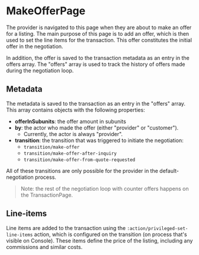 # MakeOfferPage

The provider is navigated to this page when they are about to make an offer for a listing. The main
purpose of this page is to add an offer, which is then used to set the line items for the
transaction. This offer constitutes the initial offer in the negotiation.

In addition, the offer is saved to the transaction metadata as an entry in the offers array. The
"offers" array is used to track the history of offers made during the negotiation loop.

## Metadata

The metadata is saved to the transaction as an entry in the "offers" array. This array contains
objects with the following properties:

- **offerInSubunits**: the offer amount in subunits
- **by**: the actor who made the offer (either "provider" or "customer").
  - Currently, the actor is always "provider".
- **transition**: the transition that was triggered to initiate the negotiation:
  - `transition/make-offer`
  - `transition/make-offer-after-inquiry`
  - `transition/make-offer-from-quote-requested`

All of these transitions are only possible for the provider in the default-negotiation process.

> Note: the rest of the negotiation loop with counter offers happens on the TransactionPage.

## Line-items

Line items are added to the transaction using the `:action/privileged-set-line-items` action, which
is configured on the transition (on process that's visible on Console). These items define the price
of the listing, including any commissions and similar costs.
